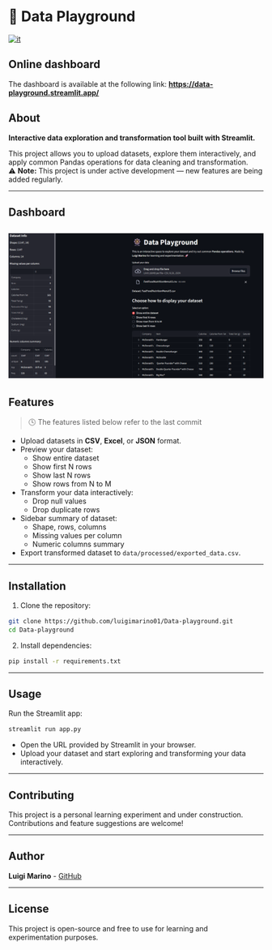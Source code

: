 # 🎡 Data Playground

[![it](https://img.shields.io/badge/lang-it-red.svg)](README-it.md)

## Online dashboard
The dashboard is available at the following link:
**https://data-playground.streamlit.app/**

## About
**Interactive data exploration and transformation tool built with Streamlit.**

This project allows you to upload datasets, explore them interactively, and apply common Pandas operations for data cleaning and transformation.  
⚠️ **Note:** This project is under active development — new features are being added regularly.

---
## Dashboard 
![dashboard](img/dashboard.png)
---
## Features
> 🕓 The features listed below refer to the last commit 
- Upload datasets in **CSV**, **Excel**, or **JSON** format.
- Preview your dataset:
  - Show entire dataset
  - Show first N rows
  - Show last N rows
  - Show rows from N to M
- Transform your data interactively:
  - Drop null values
  - Drop duplicate rows
- Sidebar summary of dataset:
  - Shape, rows, columns
  - Missing values per column
  - Numeric columns summary
- Export transformed dataset to `data/processed/exported_data.csv`.

---

## Installation

1. Clone the repository:
```bash
git clone https://github.com/luigimarino01/Data-playground.git
cd Data-playground
```
2. Install dependencies:
```bash
pip install -r requirements.txt
```

---

## Usage
Run the Streamlit app:
```bash
streamlit run app.py
```
- Open the URL provided by Streamlit in your browser.  
- Upload your dataset and start exploring and transforming your data interactively.

---

## Contributing

This project is a personal learning experiment and under construction.  
Contributions and feature suggestions are welcome!

---

## Author

**Luigi Marino** -  [GitHub](https://github.com/luigimarino01)

---

## License

This project is open-source and free to use for learning and experimentation purposes.
